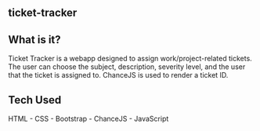 ## ticket-tracker

## What is it?

Ticket Tracker is a webapp designed to assign work/project-related tickets. The user can choose the subject, description, severity level, and the user that the ticket is assigned to. ChanceJS is used to render a ticket ID.

## Tech Used

HTML - CSS - Bootstrap - ChanceJS - JavaScript
